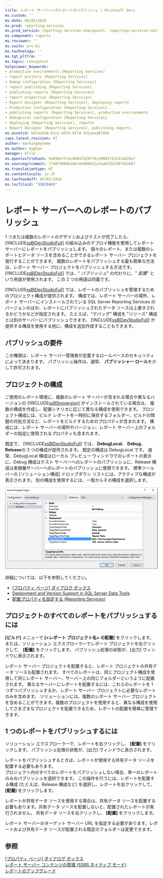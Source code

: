 ```yaml
---
title: レポート サーバーへのレポートのパブリッシュ | Microsoft Docs
ms.custom: ''
ms.date: 06/01/2016
ms.prod: reporting-services
ms.prod_service: reporting-services-sharepoint, reporting-services-native
ms.component: reports
ms.reviewer: ''
ms.suite: pro-bi
ms.technology: ''
ms.tgt_pltfrm: ''
ms.topic: conceptual
helpviewer_keywords:
- production environments [Reporting Services]
- report projects [Reporting Services]
- Debug configuration [Reporting Services]
- report publishing [Reporting Services]
- publishing reports [Reporting Services]
- report properties [Reporting Services]
- Report Designer [Reporting Services], deploying reports
- Production configuration [Reporting Services]
- publishing reports [Reporting Services], production environments
- DebugLocal configuration [Reporting Services]
- deploying [Reporting Services], reports
- Report Designer [Reporting Services], publishing reports
ms.assetid: bd7aa5e0-61ce-43fd-8f74-5d1aeed078bb
caps.latest.revision: 47
author: markingmyname
ms.author: maghan
manager: kfile
ms.openlocfilehash: 9a69b67fcbc9d047526ff0c30883731543a826a7
ms.sourcegitcommit: 1740f3090b168c0e809611a7aa6fd514075616bf
ms.translationtype: HT
ms.contentlocale: ja-JP
ms.lasthandoff: 05/03/2018
ms.locfileid: "33026669"
---
```

# <a name="publishing-reports-to-a-report-server"></a>レポート サーバーへのレポートのパブリッシュ
  1 つまたは複数のレポートのデザインおよびテストが完了したら、 [!INCLUDE[ssBIDevStudioFull](../../includes/ssbidevstudiofull-md.md)] の組み込みのデプロイ機能を使用してレポート サーバーにレポートをパブリッシュします。 個々のレポート、または複数のレポートとデータ ソースを含めることができるレポート サーバー プロジェクトを発行することができます。 複数のレポートをパブリッシュする最も簡単な方法は、レポート サーバー プロジェクトをパブリッシュする方法です。 [!INCLUDE[ssBIDevStudioFull](../../includes/ssbidevstudiofull-md.md)] では、" *パブリッシュ*" の代わりに、" *配置*" という用語が使用されます。 この 2 つの用語は同義です。  
  
 [!INCLUDE[ssBIDevStudioFull](../../includes/ssbidevstudiofull-md.md)] では、レポートのパブリッシュを管理するためのプロジェクト構成が提供されます。 構成では、レポート サーバーの場所、レポート サーバーにインストールされている SQL Server Reporting Services のバージョンのほか、レポートにパブリッシュされたデータ ソースは上書きされるかどうかなどが指定されます。 たとえば、"デバッグ" 構成を "リリース" 構成とは別のサーバーにパブリッシュできます。 [!INCLUDE[ssBIDevStudioFull](../../includes/ssbidevstudiofull-md.md)] が提供する構成を使用する他に、構成を追加作成することもできます。  
 
## <a name="requirements-to-publish"></a>パブリッシュの要件
この権限は、レポート サーバー管理者が定義するロールベースのセキュリティによって決まります。 パブリッシュ操作は、通常、 **パブリッシャー ロール**を介して許可されます。  
  
## <a name="project-configurations"></a>プロジェクトの構成  
 ご使用のレポート環境に、複数のレポート サーバーが含まれる場合や異なるバージョンの [!INCLUDE[ssRSnoversion](../../includes/ssrsnoversion-md.md)] がインストールされている場合は、 複数の構成を作成し、配置シナリオに応じて異なる構成を使用できます。 プロジェクト構成には、ビルド レポートを一時的に保存するフォルダー、ビルドの問題の対処方法など、レポートをビルドするためのプロパティが含まれます。 構成には、レポート サーバーの場所やバージョン、レポート サーバー上のフォルダーの指定に使用されるプロパティも含まれます。  
  
 既定で、 [!INCLUDE[ssBIDevStudioFull](../../includes/ssbidevstudiofull-md.md)] では、 **DebugLocal**、 **Debug**、 **Release**の 3 つの構成が提供されます。 既定の構成は DebugLocal です。 通常、DebugLocal 構成はローカル プレビュー ウィンドウでのレポートの表示に、Debug 構成はテスト サーバーへのレポートのパブリッシュに、Release 構成は実稼働サーバーへのレポートのパブリッシュに使用できます。 標準ツール バーの [ソリューション構成] ドロップダウン リストには、アクティブな構成が表示されます。 別の構成を使用するには、一覧からその構成を選択します。  
  
 ![ssrs_project_properties](../../reporting-services/reports/media/ssrs-project-properties.png) 
  
 詳細については、以下を参照してください。
 + [[プロパティ ページ] ダイアログ ボックス](../../reporting-services/tools/project-property-pages-dialog-box.md)
 + [Deployment and Version Support in SQL Server Data Tools](../../reporting-services/tools/deployment-and-version-support-in-sql-server-data-tools-ssrs.md)
 + [配置プロパティを設定する (Reporting Services)](../../reporting-services/tools/set-deployment-properties-reporting-services.md)
  
## <a name="to-publish-all-reports-in-a-project"></a>プロジェクトのすべてのレポートをパブリッシュするには  
  
**[ビルド]** メニューで **[\<レポート プロジェクト名> の配置]** をクリックします。 または、ソリューション エクスプローラーでレポート プロジェクトを右クリックして、 **[配置]** をクリックします。 パブリッシュ処理の状態が、[出力] ウィンドウに表示されます。  
  
レポート サーバー プロジェクトを配置すると、レポート プロジェクトの共有データ ソースも配置されます。 すべてのレポートは、同じプロジェクト構成を使用して同じレポート サーバー、サーバー上の同じフォルダーというように配置されます。 異なるサーバーにレポートを配置するには、これらのレポートを 1 つずつパブリッシュするか、レポート サーバー プロジェクトに必要なレポートのみを含めます。 ソリューションには、複数のレポート サーバー プロジェクトを含めることができます。複数のプロジェクトを使用すると、異なる構成を使用してさまざまなプロジェクトを配置できるため、レポートの配置を簡単に管理できます。 
  
## <a name="to-publish-a-single-report"></a>1 つのレポートをパブリッシュするには  
  
ソリューション エクスプローラーで、レポートを右クリックし、 **[配置]** をクリックします。 パブリッシュ処理の状態が、[出力] ウィンドウに表示されます。  
  
 レポートをパブリッシュするときは、レポートが使用する共有データ ソースを配置する必要もあります。   
 プロジェクト内のすべてのレポートをパブリッシュしない場合、単一のレポートのみのパブリッシュを選択できます。 この操作を行うには、レポートを配置する構成 (たとえば、Release 構成など) を選択し、レポートを右クリックして、 **[配置]** をクリックします。  
  
 レポートが共有データ ソースを使用する場合は、共有データ ソースを配置する必要もあります。共有データ ソースを配置しないと、配置されたレポートが実行されません。 共有データ ソースを右クリックし、 **[配置]** をクリックします。  
  
 レポート サーバーのターゲット サーバー URL を指定する必要があります。レポートおよび共有データ ソースが配置される既定のフォルダーは変更できます。  

  
## <a name="see-also"></a>参照  
 [[プロパティ ページ] ダイアログ ボックス](../../reporting-services/tools/project-property-pages-dialog-box.md)   
 [レポート サーバー コンテンツの管理 (SSRS ネイティブ モード)](../../reporting-services/report-server/report-server-content-management-ssrs-native-mode.md)   
 [レポートのアップグレード](../../reporting-services/install-windows/upgrade-reports.md)  
  
  
